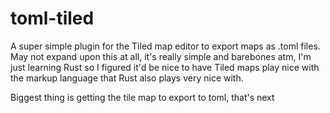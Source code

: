 # toml-tiled

A super simple plugin for the Tiled map editor to export maps as .toml files. May not expand upon this at all, it's really simple and barebones atm, I'm just learning Rust so I figured it'd be nice to have Tiled maps play nice with the markup language that Rust also plays very nice with.

Biggest thing is getting the tile map to export to toml, that's next